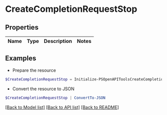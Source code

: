 # CreateCompletionRequestStop
## Properties

Name | Type | Description | Notes
------------ | ------------- | ------------- | -------------

## Examples

- Prepare the resource
```powershell
$CreateCompletionRequestStop = Initialize-PSOpenAPIToolsCreateCompletionRequestStop 
```

- Convert the resource to JSON
```powershell
$CreateCompletionRequestStop | ConvertTo-JSON
```

[[Back to Model list]](../README.md#documentation-for-models) [[Back to API list]](../README.md#documentation-for-api-endpoints) [[Back to README]](../README.md)

